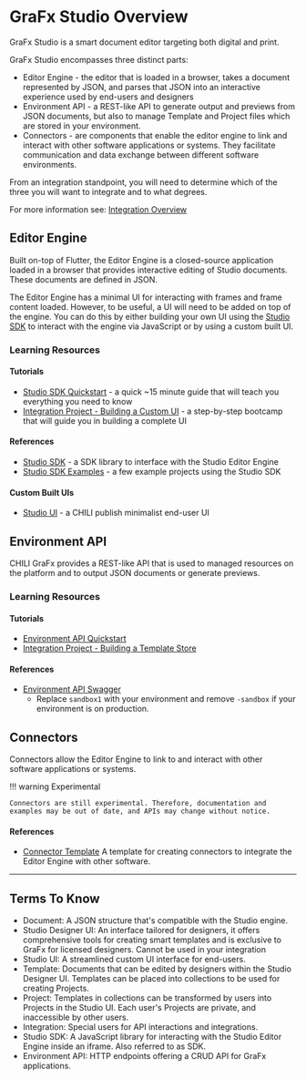 # GraFx Studio Overview

GraFx Studio is a smart document editor targeting both digital and print.

GraFx Studio encompasses three distinct parts:

- Editor Engine - the editor that is loaded in a browser, takes a document represented by JSON, and parses that JSON into an interactive experience used by end-users and designers
- Environment API - a REST-like API to generate output and previews from JSON documents, but also to manage Template and Project files which are stored in your environment.
- Connectors - are components that enable the editor engine to link and interact with other software applications or systems. They facilitate communication and data exchange between different software environments.

From an integration standpoint, you will need to determine which of the three you will want to integrate and to what degrees.

For more information see: [Integration Overview](../../../GraFx-Developers/grafx-studio/integration-overview/01-overview/)

## Editor Engine

Built on-top of Flutter, the Editor Engine is a closed-source application loaded in a browser that provides interactive editing of Studio documents. These documents are defined in JSON.

The Editor Engine has a minimal UI for interacting with frames and frame content loaded. However, to be useful, a UI will need to be added on top of the engine. You can do this by either building your own UI using the [Studio SDK]() to interact with the engine via JavaScript or by using a custom built UI.

### Learning Resources

#### Tutorials

- [Studio SDK Quickstart](../../../GraFx-Developers/grafx-studio/editor-engine/studio-sdk-quickstart/01-overview/) - a quick ~15 minute guide that will teach you everything you need to know
- [Integration Project - Building a Custom UI](../../../GraFx-Developers/grafx-studio/workshop-building-a-template-store/00-workshop-overview/) - a step-by-step bootcamp that will guide you in building a complete UI


#### References

- [Studio SDK](https://github.com/chili-publish/studio-sdk) - a SDK library to interface with the Studio Editor Engine
- [Studio SDK Examples](https://github.com/chili-publish/studio-sdk/tree/main/examples/sdk) - a few example projects using the Studio SDK

#### Custom Built UIs

- [Studio UI](https://github.com/chili-publish/studio-ui) - a CHILI publish minimalist end-user UI


## Environment API

CHILI GraFx provides a REST-like API that is used to managed resources on the platform and to output JSON documents or generate previews.

### Learning Resources

#### Tutorials

- [Environment API Quickstart](../../../GraFx-Developers/grafx-studio/environment-api/environment-api-quickstart/02-managing-integrations/)
- [Integration Project - Building a Template Store](../../../GraFx-Developers/environment-api/grafx-studio/integration-project-building-a-template-store/project-overview/)

#### References

- [Environment API Swagger](https://sandbox1.chili-publish-sandbox.online/grafx/swagger/index.html)
    - Replace `sandbox1` with your environment and remove `-sandbox` if your environment is on production.

## Connectors

Connectors allow the Editor Engine to link to and interact with other software applications or systems.

!!! warning Experimental

    Connectors are still experimental. Therefore, documentation and examples may be out of date, and APIs may change without notice.

#### References

- [Connector Template](https://github.com/chili-publish/grafx-connector-template) A template for creating connectors to integrate the Editor Engine with other software.

----

## Terms To Know

- Document: A JSON structure that's compatible with the Studio engine.
- Studio Designer UI: An interface tailored for designers, it offers comprehensive tools for creating smart templates and is exclusive to GraFx for licensed designers. Cannot be used in your integration
- Studio UI: A streamlined custom UI interface for end-users.
- Template: Documents that can be edited by designers within the Studio Designer UI. Templates can be placed into collections to be used for creating Projects.
- Project: Templates in collections can be transformed by users into Projects in the Studio UI. Each user's Projects are private, and inaccessible by other users.
- Integration: Special users for API interactions and integrations.
- Studio SDK: A JavaScript library for interacting with the Studio Editor Engine inside an iframe. Also referred to as SDK.
- Environment API: HTTP endpoints offering a CRUD API for GraFx applications.
